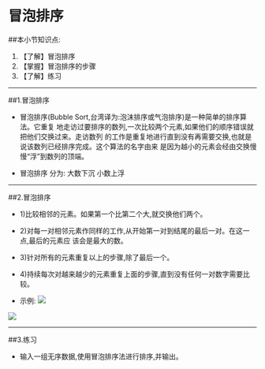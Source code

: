 # 冒泡排序
##本小节知识点:
1. 【了解】冒泡排序
2. 【掌握】冒泡排序的步骤
3. 【了解】练习

---

##1.冒泡排序
- 冒泡排序(Bubble Sort,台湾译为:泡沫排序或气泡排序)是一种简单的排序算法。它重复 地走访过要排序的数列,一次比较两个元素,如果他们的顺序错误就把他们交换过来。走访数列 的工作是重复地进行直到没有再需要交换,也就是说该数列已经排序完成。这个算法的名字由来 是因为越小的元素会经由交换慢慢“浮”到数列的顶端。

- 冒泡排序 分为: 大数下沉 小数上浮
---

##2.冒泡排序
- 1)比较相邻的元素。如果第一个比第二个大,就交换他们两个。
- 2)对每一对相邻元素作同样的工作,从开始第一对到结尾的最后一对。在这一点,最后的元素应 该会是最大的数。
- 3)针对所有的元素重复以上的步骤,除了最后一个。
- 4)持续每次对越来越少的元素重复上面的步骤,直到没有任何一对数字需要比较。

- 示例:
![](http://7xj0kx.com1.z0.glb.clouddn.com/maopao.png)

![](http://7xj0kx.com1.z0.glb.clouddn.com/04143407-f135beac9083436fb87796c9cef81029.jpg)

---

##3.练习
- 输入一组无序数据,使用冒泡排序法进行排序,并输出。
```
```
